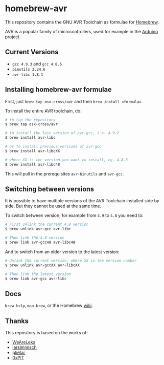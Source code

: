 homebrew-avr
============

This repository contains the GNU AVR Toolchain as formulae for
[Homebrew](http://brew.sh).

AVR is a popular family of microcontrollers, used for example in the
[Arduino](http://arduino.cc) project.

Current Versions
----------------

- `gcc 4.9.3` and `gcc 4.8.5`
- `binutils 2.24.0`
- `avr-libc 1.8.1`

Installing homebrew-avr formulae
--------------------------------

First, just `brew tap osx-cross/avr` and then `brew install <formula>`.

To install the entire AVR toolchain, do:

```Bash
# to tap the repository
$ brew tap osx-cross/avr

# to install the last version of avr-gcc, i.e. 4.9.2
$ brew install avr-libc

# or to install previous versions of avr-gcc
$ brew install avr-libcXX

# where XX is the version you want to install, eg. 4.8.3
$ brew install avr-libc48
```

This will pull in the prerequisites `avr-binutils` and `avr-gcc`.

Switching between versions
--------------------------

It is possible to have multiple versions of the AVR Toolchain installed side by side. But they cannot be used at the same time.

To switch between version, for example from `4.9` to `4.8` you need to:

```Bash
# First unlink the current 4.9 version
$ brew unlink avr-gcc avr-libc

# Then link the 4.8 version
$ brew link avr-gcc48 avr-libc48
```

And to switch from an older version to the latest version:

```Bash
# Unlink the current version, where XX is the version number
$ brew unlink avr-gccXX avr-libcXX

# Then link the latest version
$ brew link avr-gcc avr-libc
```

Docs
----

`brew help`, `man brew`, or the Homebrew [wiki][].

Thanks
------

This repository is based on the works of:

- [WeAreLeka](https://github.com/WeAreLeka/homebrew-avr)
- [larsimmisch](https://github.com/larsimmisch/homebrew-avr)
- [plietar](https://github.com/plietar/homebrew-avr/)
- [0xPIT](https://github.com/0xPIT/homebrew-avr)


[Homebrew]: https://github.com/mxcl/homebrew
[Arduino]: http://arduino.cc
[wiki]: http://wiki.github.com/mxcl/homebrew

